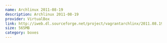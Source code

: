 ```yaml
---
name: Archlinux 2011-08-19
description: Archlinux 2011-08-19
provider: VirtualBox
link: http://iweb.dl.sourceforge.net/project/vagrantarchlinx/2011.08.19/archlinux_2011.08.19.box
size: 565MB
category: boxes
---
```

